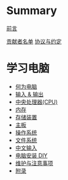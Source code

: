 # Summary

[前言](./intro.md)

[贡献者名单](./contributors.md)
[协议与约定](./conventions.md)

# 学习电脑
- [何为电脑](./learn_computer_basic/what_is_computer.md)
- [输入 & 输出](./learn_computer_basic/input_and_output.md)
- [中央处理器(CPU)](./learn_computer_basic/cpu.md)
- [内存](./learn_computer_basic/memory.md)
- [存储装置](./learn_computer_basic/storage_device.md)
- [主板]()
- [操作系统]()
- [文件系统]()
- [中文输入]()
- [电脑安装 DIY]()
- [维护与注意事项]()
- [附录]()